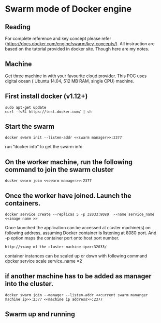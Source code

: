 # Swarm mode of Docker engine


## Reading

  For complete reference and key concept please refer (https://docs.docker.com/engine/swarm/key-concepts/). All instruction are based on the tutorial provided in docker site.  Though here are my notes. 

## Machine 

  Get three machine in with your favourite cloud provider. This POC uses digital ocean ( Ubuntu 14.04, 512 MB RAM, single CPU) machine. 
  
## First install docker (v1.12+)


    sudo apt-get update
    curl -fsSL https://test.docker.com/ | sh


## Start the swarm 

    docker swarm init --listen-addr <<swarm manager>>:2377

run “docker info” to get the swarm info

## On the worker machine, run the following command to join the swarm cluster 

    docker swarm join <<swarm manager>>:2377

## Once the worker have joined. Launch the containers. 

    docker service create --replicas 5 -p 32033:8080  --name service_name  <<image name >>

Once launched the application can be accessed at cluster machine(s) on following address, assuming Docker container is listening at 8080 port. And -p option maps the container port onto host port number. 

    http://<<any of the cluster machine ip>>:32033/

container instances can be scaled up or down with following command
docker service scale service_name =2

## if another machine has to be added as manager into the cluster.

    docker swarm join --manager --listen-addr <<current swarm mananger machine ip>>:2377 <<machine ip address>>:2377

## Swarm up and running 
